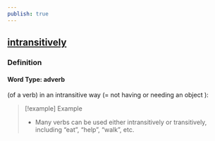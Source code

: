 ```yaml
---
publish: true
---
```


## [intransitively](https://dictionary.cambridge.org/dictionary/english/intransitively)

### Definition
#### Word Type: adverb
(of a verb) in an intransitive way (= not having or needing an object ):

>[!example] Example
> - Many verbs can be used either intransitively or transitively, including “eat”, “help”, “walk”, etc.
